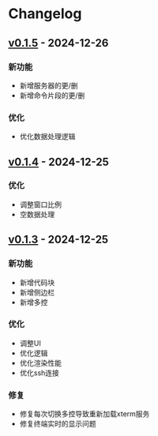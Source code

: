 # Changelog

## [v0.1.5](https://github.com/catcoal/ETerm/compare/v0.1.4...v0.1.5) - 2024-12-26

### 新功能
- 新增服务器的更/删
- 新增命令片段的更/删

### 优化
- 优化数据处理逻辑


## [v0.1.4](https://github.com/catcoal/ETerm/compare/v0.1.3...v0.1.4) - 2024-12-25

### 优化
- 调整窗口比例
- 空数据处理

## [v0.1.3](https://github.com/catcoal/ETerm/compare/v0.0.1...v0.1.3) - 2024-12-25

### 新功能
- 新增代码块
- 新增侧边栏
- 新增多控

### 优化
- 调整UI
- 优化逻辑
- 优化渲染性能
- 优化ssh连接

### 修复
- 修复每次切换多控导致重新加载xterm服务
- 修复终端实时的显示问题